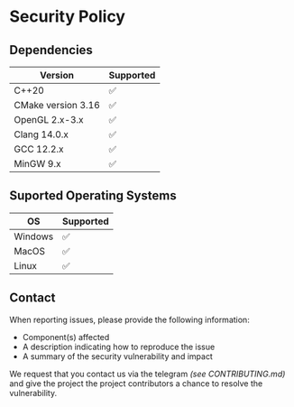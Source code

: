 # Security Policy

## Dependencies

| Version             | Supported          |
| ------------------- | ------------------ |
| С++20               | :white_check_mark: |
| CMake version 3.16  | :white_check_mark: |
| OpenGL 2.x-3.x      | :white_check_mark: |
| Clang 14.0.x        | :white_check_mark: |
| GCC 12.2.x          | :white_check_mark: |
| MinGW 9.x           | :white_check_mark: |

## Suported Operating Systems

|  OS            | Supported          |
| -------------- | ------------------ |
| Windows        | :white_check_mark: |
| MacOS          | :white_check_mark: |
| Linux          | :white_check_mark: |

## Contact
When reporting issues, please provide the following information:

- Component(s) affected
- A description indicating how to reproduce the issue
- A summary of the security vulnerability and impact

We request that you contact us via the telegram _(see CONTRIBUTING.md)_ and give the project the project contributors a chance to resolve
the vulnerability.
